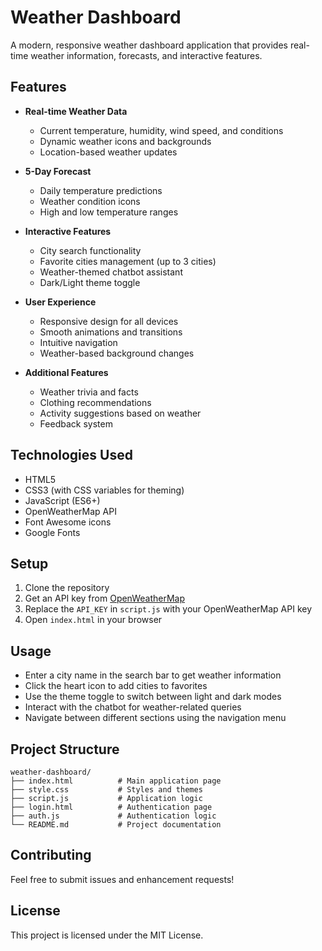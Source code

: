 # Weather Dashboard

A modern, responsive weather dashboard application that provides real-time weather information, forecasts, and interactive features.

## Features

- **Real-time Weather Data**
  - Current temperature, humidity, wind speed, and conditions
  - Dynamic weather icons and backgrounds
  - Location-based weather updates

- **5-Day Forecast**
  - Daily temperature predictions
  - Weather condition icons
  - High and low temperature ranges

- **Interactive Features**
  - City search functionality
  - Favorite cities management (up to 3 cities)
  - Weather-themed chatbot assistant
  - Dark/Light theme toggle

- **User Experience**
  - Responsive design for all devices
  - Smooth animations and transitions
  - Intuitive navigation
  - Weather-based background changes

- **Additional Features**
  - Weather trivia and facts
  - Clothing recommendations
  - Activity suggestions based on weather
  - Feedback system

## Technologies Used

- HTML5
- CSS3 (with CSS variables for theming)
- JavaScript (ES6+)
- OpenWeatherMap API
- Font Awesome icons
- Google Fonts

## Setup

1. Clone the repository
2. Get an API key from [OpenWeatherMap](https://openweathermap.org/api)
3. Replace the `API_KEY` in `script.js` with your OpenWeatherMap API key
4. Open `index.html` in your browser

## Usage

- Enter a city name in the search bar to get weather information
- Click the heart icon to add cities to favorites
- Use the theme toggle to switch between light and dark modes
- Interact with the chatbot for weather-related queries
- Navigate between different sections using the navigation menu

## Project Structure

```
weather-dashboard/
├── index.html          # Main application page
├── style.css           # Styles and themes
├── script.js           # Application logic
├── login.html          # Authentication page
├── auth.js             # Authentication logic
└── README.md           # Project documentation
```

## Contributing

Feel free to submit issues and enhancement requests!

## License

This project is licensed under the MIT License. 